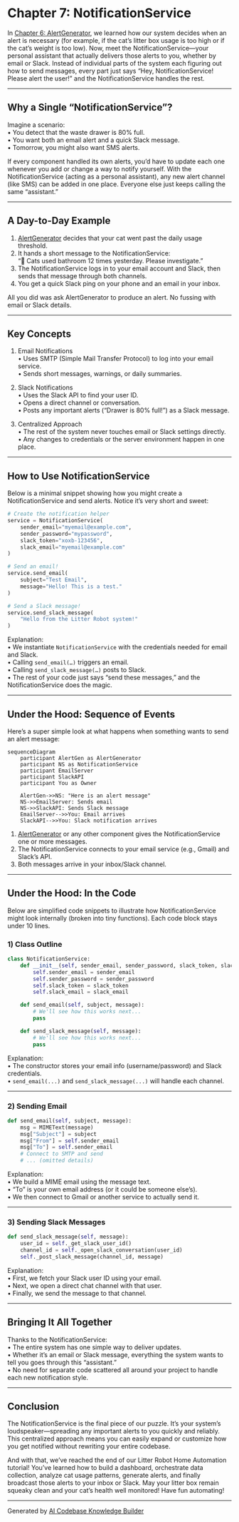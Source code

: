 # Chapter 7: NotificationService

In [Chapter 6: AlertGenerator](06_alertgenerator_.md), we learned how our system decides when an alert is necessary (for example, if the cat’s litter box usage is too high or if the cat’s weight is too low). Now, meet the NotificationService—your personal assistant that actually delivers those alerts to you, whether by email or Slack. Instead of individual parts of the system each figuring out how to send messages, every part just says “Hey, NotificationService! Please alert the user!” and the NotificationService handles the rest.

---

## Why a Single “NotificationService”?

Imagine a scenario:  
• You detect that the waste drawer is 80% full.  
• You want both an email alert and a quick Slack message.  
• Tomorrow, you might also want SMS alerts.  

If every component handled its own alerts, you’d have to update each one whenever you add or change a way to notify yourself. With the NotificationService (acting as a personal assistant), any new alert channel (like SMS) can be added in one place. Everyone else just keeps calling the same “assistant.”

---

## A Day-to-Day Example

1. [AlertGenerator](06_alertgenerator_.md) decides that your cat went past the daily usage threshold.  
2. It hands a short message to the NotificationService:  
   “:poop: Cats used bathroom 12 times yesterday. Please investigate.”  
3. The NotificationService logs in to your email account and Slack, then sends that message through both channels.  
4. You get a quick Slack ping on your phone and an email in your inbox.  

All you did was ask AlertGenerator to produce an alert. No fussing with email or Slack details.

---

## Key Concepts

1. Email Notifications  
   • Uses SMTP (Simple Mail Transfer Protocol) to log into your email service.  
   • Sends short messages, warnings, or daily summaries.

2. Slack Notifications  
   • Uses the Slack API to find your user ID.  
   • Opens a direct channel or conversation.  
   • Posts any important alerts (“Drawer is 80% full!”) as a Slack message.

3. Centralized Approach  
   • The rest of the system never touches email or Slack settings directly.  
   • Any changes to credentials or the server environment happen in one place.

---

## How to Use NotificationService

Below is a minimal snippet showing how you might create a NotificationService and send alerts. Notice it’s very short and sweet:

```python
# Create the notification helper
service = NotificationService(
    sender_email="myemail@example.com",
    sender_password="mypassword",
    slack_token="xoxb-123456",
    slack_email="myemail@example.com"
)

# Send an email!
service.send_email(
    subject="Test Email",
    message="Hello! This is a test."
)

# Send a Slack message!
service.send_slack_message(
    "Hello from the Litter Robot system!"
)
```

Explanation:  
• We instantiate `NotificationService` with the credentials needed for email and Slack.  
• Calling `send_email(…)` triggers an email.  
• Calling `send_slack_message(…)` posts to Slack.  
• The rest of your code just says “send these messages,” and the NotificationService does the magic.

---

## Under the Hood: Sequence of Events

Here’s a super simple look at what happens when something wants to send an alert message:

```mermaid
sequenceDiagram
    participant AlertGen as AlertGenerator
    participant NS as NotificationService
    participant EmailServer
    participant SlackAPI
    participant You as Owner

    AlertGen->>NS: "Here is an alert message"
    NS->>EmailServer: Sends email
    NS->>SlackAPI: Sends Slack message
    EmailServer-->>You: Email arrives
    SlackAPI-->>You: Slack notification arrives
```

1. [AlertGenerator](06_alertgenerator_.md) or any other component gives the NotificationService one or more messages.  
2. The NotificationService connects to your email service (e.g., Gmail) and Slack’s API.  
3. Both messages arrive in your inbox/Slack channel.  

---

## Under the Hood: In the Code

Below are simplified code snippets to illustrate how NotificationService might look internally (broken into tiny functions). Each code block stays under 10 lines.

### 1) Class Outline

```python
class NotificationService:
    def __init__(self, sender_email, sender_password, slack_token, slack_email):
        self.sender_email = sender_email
        self.sender_password = sender_password
        self.slack_token = slack_token
        self.slack_email = slack_email

    def send_email(self, subject, message):
        # We'll see how this works next...
        pass

    def send_slack_message(self, message):
        # We'll see how this works next...
        pass
```

Explanation:  
• The constructor stores your email info (username/password) and Slack credentials.  
• `send_email(...)` and `send_slack_message(...)` will handle each channel.

---

### 2) Sending Email

```python
def send_email(self, subject, message):
    msg = MIMEText(message)
    msg["Subject"] = subject
    msg["From"] = self.sender_email
    msg["To"] = self.sender_email
    # Connect to SMTP and send
    # ... (omitted details)
```

Explanation:  
• We build a MIME email using the message text.  
• “To” is your own email address (or it could be someone else’s).  
• We then connect to Gmail or another service to actually send it.

---

### 3) Sending Slack Messages

```python
def send_slack_message(self, message):
    user_id = self._get_slack_user_id()
    channel_id = self._open_slack_conversation(user_id)
    self._post_slack_message(channel_id, message)
```

Explanation:  
• First, we fetch your Slack user ID using your email.  
• Next, we open a direct chat channel with that user.  
• Finally, we send the message to that channel.

---

## Bringing It All Together

Thanks to the NotificationService:  
• The entire system has one simple way to deliver updates.  
• Whether it’s an email or Slack message, everything the system wants to tell you goes through this “assistant.”  
• No need for separate code scattered all around your project to handle each new notification style.

---

## Conclusion

The NotificationService is the final piece of our puzzle. It’s your system’s loudspeaker—spreading any important alerts to you quickly and reliably. This centralized approach means you can easily expand or customize how you get notified without rewriting your entire codebase. 

And with that, we’ve reached the end of our Litter Robot Home Automation tutorial! You’ve learned how to build a dashboard, orchestrate data collection, analyze cat usage patterns, generate alerts, and finally broadcast those alerts to your inbox or Slack. May your litter box remain squeaky clean and your cat’s health well monitored! Have fun automating!

---

Generated by [AI Codebase Knowledge Builder](https://github.com/The-Pocket/Tutorial-Codebase-Knowledge)